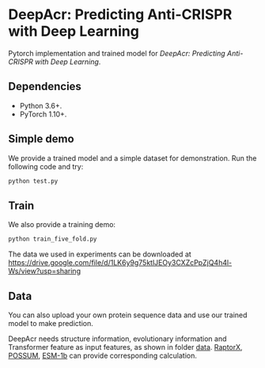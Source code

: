 # DeepAcr: Predicting Anti-CRISPR with Deep Learning

Pytorch implementation and trained model for *DeepAcr: Predicting Anti-CRISPR with Deep Learning*.

## Dependencies
- Python 3.6+.
- PyTorch 1.10+. 

## Simple demo

We provide a trained model and a simple dataset for demonstration. Run the following code and try:

```python
python test.py
```

## Train

We also provide a training demo:

```python
python train_five_fold.py
```

The data we used in experiments can be downloaded at https://drive.google.com/file/d/1LK6y9g75ktlJEOy3CXZcPpZjQ4h4l-Ws/view?usp=sharing

## Data

You can also upload your own protein sequence data and use our trained model to make prediction.

DeepAcr needs structure information, evolutionary information and Transformer feature as input features, as shown in folder [data](https://github.com/banma12956/DeepAcr/tree/main/data). [RaptorX](http://raptorx.uchicago.edu/), [POSSUM](https://possum.erc.monash.edu/index.jsp), [ESM-1b](https://github.com/facebookresearch/esm) can provide corresponding calculation.
